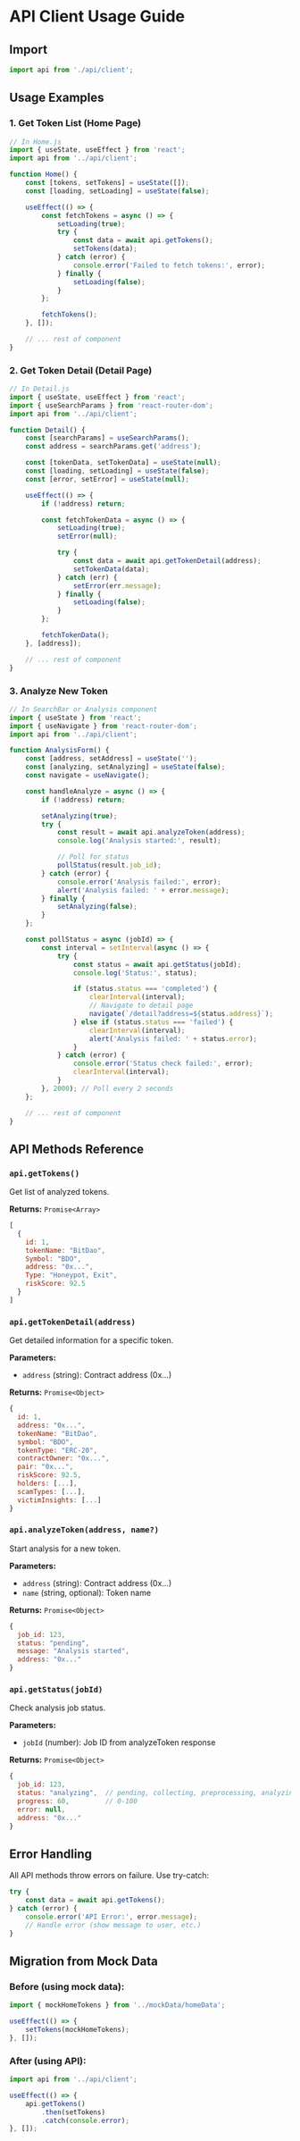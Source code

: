 # API Client Usage Guide

## Import

```javascript
import api from './api/client';
```

## Usage Examples

### 1. Get Token List (Home Page)

```javascript
// In Home.js
import { useState, useEffect } from 'react';
import api from '../api/client';

function Home() {
    const [tokens, setTokens] = useState([]);
    const [loading, setLoading] = useState(false);

    useEffect(() => {
        const fetchTokens = async () => {
            setLoading(true);
            try {
                const data = await api.getTokens();
                setTokens(data);
            } catch (error) {
                console.error('Failed to fetch tokens:', error);
            } finally {
                setLoading(false);
            }
        };

        fetchTokens();
    }, []);

    // ... rest of component
}
```

### 2. Get Token Detail (Detail Page)

```javascript
// In Detail.js
import { useState, useEffect } from 'react';
import { useSearchParams } from 'react-router-dom';
import api from '../api/client';

function Detail() {
    const [searchParams] = useSearchParams();
    const address = searchParams.get('address');

    const [tokenData, setTokenData] = useState(null);
    const [loading, setLoading] = useState(false);
    const [error, setError] = useState(null);

    useEffect(() => {
        if (!address) return;

        const fetchTokenData = async () => {
            setLoading(true);
            setError(null);

            try {
                const data = await api.getTokenDetail(address);
                setTokenData(data);
            } catch (err) {
                setError(err.message);
            } finally {
                setLoading(false);
            }
        };

        fetchTokenData();
    }, [address]);

    // ... rest of component
}
```

### 3. Analyze New Token

```javascript
// In SearchBar or Analysis component
import { useState } from 'react';
import { useNavigate } from 'react-router-dom';
import api from '../api/client';

function AnalysisForm() {
    const [address, setAddress] = useState('');
    const [analyzing, setAnalyzing] = useState(false);
    const navigate = useNavigate();

    const handleAnalyze = async () => {
        if (!address) return;

        setAnalyzing(true);
        try {
            const result = await api.analyzeToken(address);
            console.log('Analysis started:', result);

            // Poll for status
            pollStatus(result.job_id);
        } catch (error) {
            console.error('Analysis failed:', error);
            alert('Analysis failed: ' + error.message);
        } finally {
            setAnalyzing(false);
        }
    };

    const pollStatus = async (jobId) => {
        const interval = setInterval(async () => {
            try {
                const status = await api.getStatus(jobId);
                console.log('Status:', status);

                if (status.status === 'completed') {
                    clearInterval(interval);
                    // Navigate to detail page
                    navigate(`/detail?address=${status.address}`);
                } else if (status.status === 'failed') {
                    clearInterval(interval);
                    alert('Analysis failed: ' + status.error);
                }
            } catch (error) {
                console.error('Status check failed:', error);
                clearInterval(interval);
            }
        }, 2000); // Poll every 2 seconds
    };

    // ... rest of component
}
```

## API Methods Reference

### `api.getTokens()`

Get list of analyzed tokens.

**Returns:** `Promise<Array>`

```javascript
[
  {
    id: 1,
    tokenName: "BitDao",
    Symbol: "BDO",
    address: "0x...",
    Type: "Honeypot, Exit",
    riskScore: 92.5
  }
]
```

### `api.getTokenDetail(address)`

Get detailed information for a specific token.

**Parameters:**
- `address` (string): Contract address (0x...)

**Returns:** `Promise<Object>`

```javascript
{
  id: 1,
  address: "0x...",
  tokenName: "BitDao",
  symbol: "BDO",
  tokenType: "ERC-20",
  contractOwner: "0x...",
  pair: "0x...",
  riskScore: 92.5,
  holders: [...],
  scamTypes: [...],
  victimInsights: [...]
}
```

### `api.analyzeToken(address, name?)`

Start analysis for a new token.

**Parameters:**
- `address` (string): Contract address (0x...)
- `name` (string, optional): Token name

**Returns:** `Promise<Object>`

```javascript
{
  job_id: 123,
  status: "pending",
  message: "Analysis started",
  address: "0x..."
}
```

### `api.getStatus(jobId)`

Check analysis job status.

**Parameters:**
- `jobId` (number): Job ID from analyzeToken response

**Returns:** `Promise<Object>`

```javascript
{
  job_id: 123,
  status: "analyzing",  // pending, collecting, preprocessing, analyzing, detecting, completed, failed
  progress: 60,         // 0-100
  error: null,
  address: "0x..."
}
```

## Error Handling

All API methods throw errors on failure. Use try-catch:

```javascript
try {
    const data = await api.getTokens();
} catch (error) {
    console.error('API Error:', error.message);
    // Handle error (show message to user, etc.)
}
```

## Migration from Mock Data

### Before (using mock data):
```javascript
import { mockHomeTokens } from '../mockData/homeData';

useEffect(() => {
    setTokens(mockHomeTokens);
}, []);
```

### After (using API):
```javascript
import api from '../api/client';

useEffect(() => {
    api.getTokens()
        .then(setTokens)
        .catch(console.error);
}, []);
```

